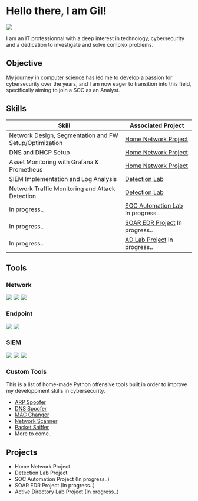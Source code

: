 # Hello there, I am Gil!
<a href="https://www.linkedin.com/in/gil-neves-88591bb2"><img src="https://img.shields.io/badge/-LinkedIn-0072b1?&style=for-the-badge&logo=linkedin&logoColor=white" /></a>

I am an IT professionnal with a deep interest in technology, cybersecurity and a dedication to investigate and solve complex problems.

## Objective

My journey in computer science has led me to develop a passion for cybersecurity over the years, and I am now eager to transition into this field, specifically aiming to join a SOC as an Analyst.

## Skills

| Skill                                                         | Associated Project         |
|---------------------------------------------------------------|----------------------------|
| Network Design, Segmentation and FW Setup/Optimization        | <a href="https://github.com/Slayzify/NetworkLab">Home Network Project</a> | 
| DNS and DHCP Setup                                            | <a href="https://github.com/Slayzify/NetworkLab">Home Network Project</a> |
| Asset Monitoring with Grafana & Prometheus                    | <a href="https://github.com/Slayzify/NetworkLab">Home Network Project</a> |
| SIEM Implementation and Log Analysis                          | <a href="https://github.com/Slayzify/DetectionLab">Detection Lab</a> |
| Network Traffic Monitoring and Attack Detection               | <a href="https://github.com/Slayzify/DetectionLab">Detection Lab</a> |
| In progress..                                                           | <a href="#">SOC Automation Lab</a> In progress.. |
| In progress..                                                           | <a href="#">SOAR EDR Project</a> In progress.. |
| In progress..                                                           | <a href="#">AD Lab Project</a> In progress.. |

## Tools

### Network
<div>
    <a href="#"><img src="https://img.shields.io/badge/-Wireshark-1679A7?&style=for-the-badge&logo=Wireshark&logoColor=white" /></a>
    <a href="#"><img src="https://img.shields.io/badge/-Suricata-EF3B2D?&style=for-the-badge&logo=Suricata&logoColor=white" /></a>
    <a href="#"><img src="https://img.shields.io/badge/-Zeek-777BB4?&style=for-the-badge&logo=Zeek&logoColor=white" /></a>
</div>

### Endpoint
<div>
    <img src="https://img.shields.io/badge/-Microsoft_Defender_for_Endpoint-00A4EF?&style=for-the-badge&logo=Microsoft&logoColor=white" />
    <img src="https://img.shields.io/badge/-Velociraptor-4B275F?&style=for-the-badge&logo=Velociraptor&logoColor=white" />
</div>

### SIEM
<div>
    <img src="https://img.shields.io/badge/-Microsoft_Sentinel-0078D4?&style=for-the-badge&logo=Microsoft&logoColor=white" />
    <img src="https://img.shields.io/badge/-Splunk-000000?&style=for-the-badge&logo=Splunk&logoColor=white" />
    <img src="https://img.shields.io/badge/-Elastic-005571?&style=for-the-badge&logo=Elastic&logoColor=white" />
</div>

### Custom Tools
This is a list of home-made Python offensive tools built in order to improve my developpment skills in cybersecurity.

- <a href="https://github.com/Slayzify/pythonlab/tree/main/ARPSpoofer">ARP Spoofer</a>
- <a href="https://github.com/Slayzify/pythonlab/tree/main/DNSSpoofer">DNS Spoofer</a>
- <a href="https://github.com/Slayzify/pythonlab/tree/main/MACChanger">MAC Changer</a>
- <a href="https://github.com/Slayzify/pythonlab/tree/main/NetworkScanner">Network Scanner</a>
- <a href="https://github.com/Slayzify/pythonlab/tree/main/PacketSniffer">Packet Sniffer</a>
- More to come..

## Projects
- Home Network Project
- Detection Lab Project
- SOC Automation Project (In progress..)
- SOAR EDR Project (In progress..)
- Active Directory Lab Project (In progress..)

